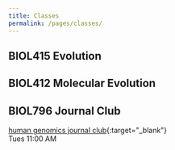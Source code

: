 ```yaml
---
title: Classes
permalink: /pages/classes/
---
```


## BIOL415 Evolution

## BIOL412 Molecular Evolution

## BIOL796 Journal Club 
[human genomics journal club](https://sites.google.com/unlv.edu/biol796humangenomics){:target="_blank"}  
Tues 11:00 AM 

